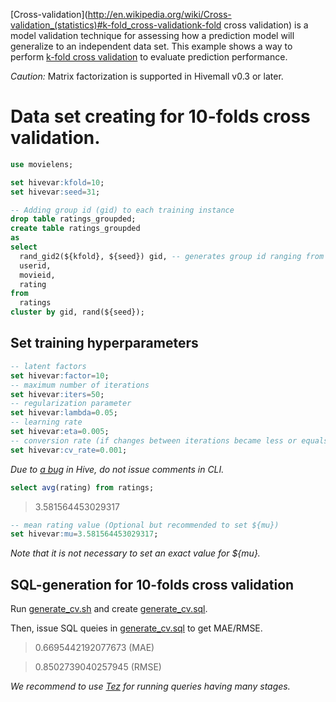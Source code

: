 [Cross-validation](http://en.wikipedia.org/wiki/Cross-validation_(statistics)#k-fold_cross-validationk-fold cross validation) is a model validation technique for assessing how a prediction model will generalize to an independent data set. This example shows a way to perform [k-fold cross validation](http://en.wikipedia.org/wiki/Cross-validation_(statistics)#k-fold_cross-validation) to evaluate prediction performance.

*Caution:* Matrix factorization is supported in Hivemall v0.3 or later.

# Data set creating for 10-folds cross validation.
```sql
use movielens;

set hivevar:kfold=10;
set hivevar:seed=31;

-- Adding group id (gid) to each training instance
drop table ratings_groupded;
create table ratings_groupded
as
select
  rand_gid2(${kfold}, ${seed}) gid, -- generates group id ranging from 1 to 10
  userid, 
  movieid, 
  rating
from
  ratings
cluster by gid, rand(${seed});
```

## Set training hyperparameters

```sql
-- latent factors
set hivevar:factor=10;
-- maximum number of iterations
set hivevar:iters=50;
-- regularization parameter
set hivevar:lambda=0.05;
-- learning rate
set hivevar:eta=0.005;
-- conversion rate (if changes between iterations became less or equals to ${cv_rate}, the training will stop)
set hivevar:cv_rate=0.001;
```
_Due to [a bug](https://issues.apache.org/jira/browse/HIVE-8396) in Hive, do not issue comments in CLI._

```sql
select avg(rating) from ratings;
```
> 3.581564453029317

```sql
-- mean rating value (Optional but recommended to set ${mu})
set hivevar:mu=3.581564453029317;
```
_Note that it is not necessary to set an exact value for ${mu}._

## SQL-generation for 10-folds cross validation

Run [generate_cv.sh](https://gist.github.com/myui/c2009e5791cca650a4d0) and create [generate_cv.sql](https://gist.github.com/myui/2e2018217e2188222655).

Then, issue SQL queies in [generate_cv.sql](https://gist.github.com/myui/2e2018217e2188222655) to get MAE/RMSE.

> 0.6695442192077673 (MAE)

> 0.8502739040257945 (RMSE)

_We recommend to use [Tez](http://tez.apache.org/) for running queries having many stages._